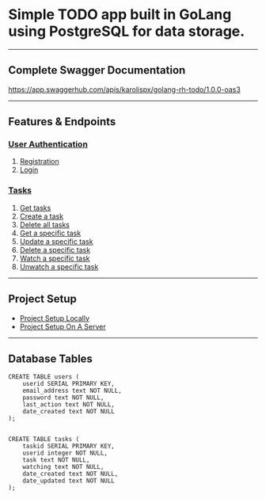 # Simple TODO app built in GoLang using PostgreSQL for data storage.
***
## Complete Swagger Documentation
https://app.swaggerhub.com/apis/karolispx/golang-rh-todo/1.0.0-oas3
***

## Features & Endpoints
### [User Authentication](https://github.com/karolispx/golang-rh-todo/wiki/3.-User-Authentication)
1. [Registration](https://github.com/karolispx/golang-rh-todo/wiki/3.-User-Authentication#1-registration)
2. [Login](https://github.com/karolispx/golang-rh-todo/wiki/3.-User-Authentication#2-login)
### [Tasks](https://github.com/karolispx/golang-rh-todo/wiki/4.-Tasks)
1. [Get tasks](https://github.com/karolispx/golang-rh-todo/wiki/4.-Tasks#1-get-tasks)
2. [Create a task](https://github.com/karolispx/golang-rh-todo/wiki/4.-Tasks#2-create-a-task)
3. [Delete all tasks](https://github.com/karolispx/golang-rh-todo/wiki/4.-Tasks#3-delete-all-tasks)
4. [Get a specific task](https://github.com/karolispx/golang-rh-todo/wiki/4.-Tasks#4-get-a-specific-task)
5. [Update a specific task](https://github.com/karolispx/golang-rh-todo/wiki/4.-Tasks#5-update-a-specific-task)
6. [Delete a specific task](https://github.com/karolispx/golang-rh-todo/wiki/4.-Tasks#6-delete-a-specific-task)
7. [Watch a specific task](https://github.com/karolispx/golang-rh-todo/wiki/4.-Tasks#7-watch-a-specific-task)
8. [Unwatch a specific task](https://github.com/karolispx/golang-rh-todo/wiki/4.-Tasks#8-unwatch-a-specific-task)

***

## Project Setup
* [Project Setup Locally](https://github.com/karolispx/golang-rh-todo/wiki/1.-Project-Setup-Locally)
* [Project Setup On A Server](https://github.com/karolispx/golang-rh-todo/wiki/2.-Project-Setup-On-A-Server)

***

## Database Tables
```
CREATE TABLE users (
    userid SERIAL PRIMARY KEY,
    email_address text NOT NULL,
    password text NOT NULL,
    last_action text NOT NULL,
    date_created text NOT NULL
);


CREATE TABLE tasks (
    taskid SERIAL PRIMARY KEY,
    userid integer NOT NULL,    
    task text NOT NULL,
    watching text NOT NULL,
    date_created text NOT NULL,
    date_updated text NOT NULL
);
```
